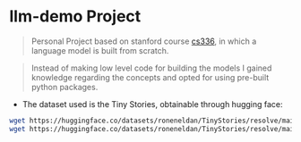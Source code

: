 # llm-demo Project

> Personal Project based on stanford course [cs336](https://stanford-cs336.github.io/spring2024/), in which a language model is built from scratch. 

>Instead of making low level code for building the models I gained knowledge regarding the concepts and opted for using pre-built python packages.

- The dataset used is the Tiny Stories, obtainable through hugging face:
```bash
wget https://huggingface.co/datasets/roneneldan/TinyStories/resolve/main/TinyStoriesV2-GPT4-train.txt
wget https://huggingface.co/datasets/roneneldan/TinyStories/resolve/main/TinyStoriesV2-GPT4-valid.txt
```